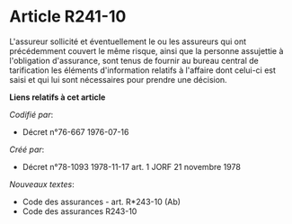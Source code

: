 # Article R241-10

L'assureur sollicité et éventuellement le ou les assureurs qui ont précédemment couvert le même risque, ainsi que la personne
assujettie à l'obligation d'assurance, sont tenus de fournir au bureau central de tarification les éléments d'information
relatifs à l'affaire dont celui-ci est saisi et qui lui sont nécessaires pour prendre une décision.

**Liens relatifs à cet article**

_Codifié par_:

  - Décret n°76-667 1976-07-16

_Créé par_:

  - Décret n°78-1093 1978-11-17 art. 1 JORF 21 novembre 1978

_Nouveaux textes_:

  - Code des assurances - art. R*243-10 (Ab)
  - Code des assurances R243-10
